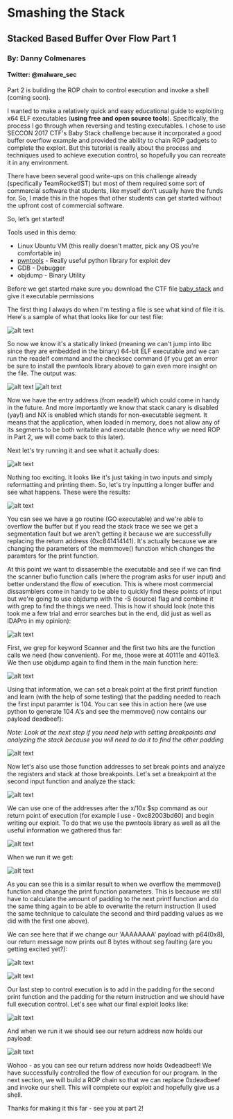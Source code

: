 # Smashing the Stack
## Stacked Based Buffer Over Flow Part 1
### By: Danny Colmenares 
#### Twitter: @malware_sec
Part 2 is building the ROP chain to control execution and invoke a shell (coming soon). 

I wanted to make a relatively quick and easy educational guide to exploiting x64 ELF executables (**using free and open source tools**). Specifically, the process I go through when reversing and testing executables. I chose to use SECCON 2017 CTF's Baby Stack challenge because it incorporated a good buffer overflow example and provided the ability to chain ROP gadgets to complete the exploit. But this tutorial is really about the process and techniques used to achieve execution control, so hopefully you can recreate it in any environment.

There have been several good write-ups on this challenge already (specifically TeamRocketIST) but most of them required some sort of commercial software that students, like myself don't usually have the funds for. So, I made this in the hopes that other students can get started without the upfront cost of commercial software.

So, let’s get started!

Tools used in this demo: 
  * Linux Ubuntu VM (this really doesn't matter, pick any OS you're comfortable in)
  * [pwntools](https://github.com/Gallopsled/pwntools.git) - Really useful python library for exploit dev 
  * GDB - Debugger
  * objdump - Binary Utility 

Before we get started make sure you download the CTF file [baby_stack](baby_stack-7b078c99bb96de6e5efc2b3da485a9ae8a66fd702b7139baf072ec32175076d8.dms) and give it executable permissions

The first thing I always do when I'm testing a file is see what kind of file it is. Here's a sample of what that looks like for our test file:

![alt text](screenshot/2.png)

So now we know it's a statically linked (meaning we can't jump into libc since they are embedded in the binary) 64-bit ELF executable and we can run the readelf command and the checksec command (if you get an error be sure to install the pwntools library above) to gain even more insight on the file. The output was:

![alt text](screenshot/4.png) ![alt text](screenshot/3.png)

Now we have the entry address (from readelf) which could come in handy in the future. And more importantly we know that stack canary is disabled (yay!) and NX is enabled which stands for non-executable segment. It means that the application, when loaded in memory, does not allow any of its segments to be both writable and executable (hence why we need ROP in Part 2, we will come back to this later).

Next let's try running it and see what it actually does:

![alt text](screenshot/1.png)

Nothing too exciting. It looks like it's just taking in two inputs and simply reformatting and printing them. So, let's try inputting a longer buffer and see what happens. These were the results:

![alt text](screenshot/5.png)

You can see we have a go routine (GO executable) and we're able to overflow the buffer but if you read the stack trace we see we get a segmentation fault but we aren't getting it because we are successfully replacing the return address (0xc841414141). It's actually because we are changing the parameters of the memmove() function which changes the paramters for the print function. 

At this point we want to dissasemble the executable and see if we can find the scanner bufio function calls (where the program asks for user input) and better understand the flow of execution. This is where most commercial dissasmblers come in handy to be able to quickly find these points of input but we're going to use objdump with the -S (source) flag and combine it with grep to find the things we need. This is how it should look (note this took me a few trial and error searches but in the end, did just as well as IDAPro in my opinion): 

![alt text](screenshot/6.png)

First, we grep for keyword Scanner and the first two hits are the function calls we need (how convenient). For me, those were at 40111e and 4011e3. We then use objdump again to find them in the main function here: 

![alt text](screenshot/7.png)

Using that information, we can set a break point at the first printf function and learn (with the help of some testing) that the padding needed to reach the first input paramter is 104. You can see this in action here (we use python to generate 104 A's and see the memmove() now contains our payload deadbeef): 

*Note: Look at the next step if you need help with setting breakpoints and analyzing the stack because you will need to do it to find the other padding*

![alt text](screenshot/8.png)

Now let's also use those function addresses to set break points and analyze the registers and stack at those breakpoints. Let's set a breakpoint at the second input function and analyze the stack:

![alt text](screenshot/9.png)

We can use one of the addresses after the x/10x $sp command as our return point of execution (for example I use - 0xc82003bd60) and begin writing our exploit. To do that we use the pwntools library as well as all the useful information we gathered thus far: 

![alt text](screenshot/10.png)

When we run it we get: 

![alt text](screenshot/11.png)

As you can see this is a similar result to when we overflow the memmove() function and change the print function parameters. This is because we still have to calculate the amount of padding to the next printf function and do the same thing again to be able to overwrite the return instruction (I used the same technique to calculate the second and third padding values as we did with the first one above).

We can see here that if we change our 'AAAAAAAA' payload with p64(0x8), our return message now prints out 8 bytes without seg faulting (are you getting excited yet?): 

![alt text](screenshot/12.png)

![alt text](screenshot/13.png)

Our last step to control execution is to add in the padding for the second print function and the padding for the return instruction and we should have full execution control. Let's see what our final exploit looks like:

![alt text](screenshot/14.png)

And when we run it we should see our return address now holds our payload: 

![alt text](screenshot/15.png)

Wohoo - as you can see our return address now holds 0xdeadbeef! We have successfully controlled the flow of execution for our program. In the next section, we will build a ROP chain so that we can replace 0xdeadbeef and invoke our shell. This will complete our exploit and hopefully give us a shell. 

Thanks for making it this far - see you at part 2!
